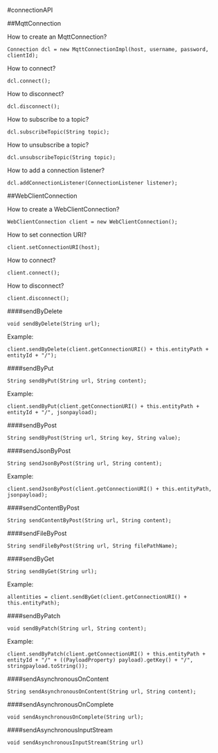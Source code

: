 #connectionAPI

##MqttConnection

How to create an MqttConnection?

    Connection dcl = new MqttConnectionImpl(host, username, password, clientId);
    
How to connect?

    dcl.connect();    
    
How to disconnect?

    dcl.disconnect();       

How to subscribe to a topic?

    dcl.subscribeTopic(String topic);

How to unsubscribe a topic?

    dcl.unsubscribeTopic(String topic);

How to add a connection listener?

    dcl.addConnectionListener(ConnectionListener listener);

##WebClientConnection

How to create a WebClientConnection?
    
    WebClientConnection client = new WebClientConnection();
    
How to set connection URI?    
    
    client.setConnectionURI(host);

How to connect?

    client.connect();
    
How to disconnect?

    client.disconnect();   

####sendByDelete

    void sendByDelete(String url);

Example:

    client.sendByDelete(client.getConnectionURI() + this.entityPath + entityId + "/");

####sendByPut

    String sendByPut(String url, String content);

Example:

    client.sendByPut(client.getConnectionURI() + this.entityPath + entityId + "/", jsonpayload);

####sendByPost

    String sendByPost(String url, String key, String value);

####sendJsonByPost

    String sendJsonByPost(String url, String content);

Example:

    client.sendJsonByPost(client.getConnectionURI() + this.entityPath, jsonpayload);

####sendContentByPost

    String sendContentByPost(String url, String content);

####sendFileByPost

    String sendFileByPost(String url, String filePathName);

####sendByGet

    String sendByGet(String url);

Example:

    allentities = client.sendByGet(client.getConnectionURI() + this.entityPath);

####sendByPatch

    void sendByPatch(String url, String content);

Example:

    client.sendByPatch(client.getConnectionURI() + this.entityPath + entityId + "/" + ((PayloadProperty) payload).getKey() + "/", stringpayload.toString());

####sendAsynchronousOnContent

    String sendAsynchronousOnContent(String url, String content);
    
####sendAsynchronousOnComplete    
    
    void sendAsynchronousOnComplete(String url);
    
####sendAsynchronousInputStream    
    
    void sendAsynchronousInputStream(String url)
